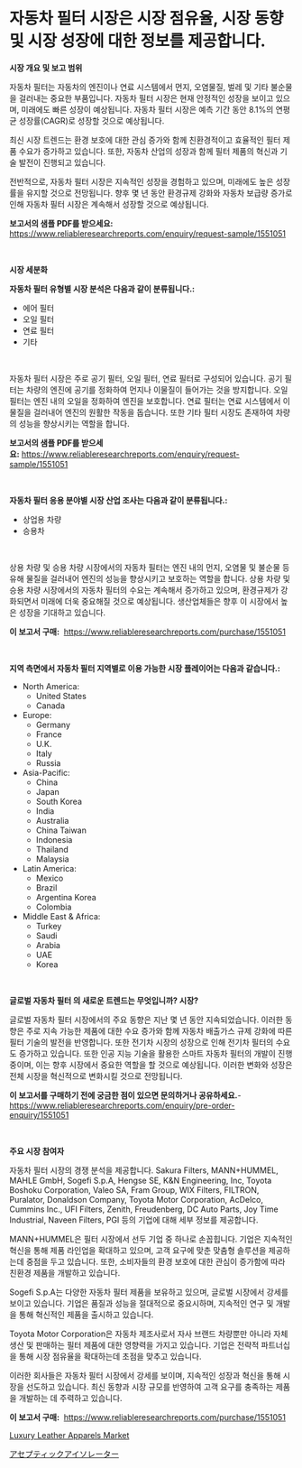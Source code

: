 <p><h1>자동차 필터 시장은 시장 점유율, 시장 동향 및 시장 성장에 대한 정보를 제공합니다.</h1></p><p><strong>시장 개요 및 보고 범위</strong></p>
<p><p>자동차 필터는 자동차의 엔진이나 연료 시스템에서 먼지, 오염물질, 벌레 및 기타 불순물을 걸러내는 중요한 부품입니다. 자동차 필터 시장은 현재 안정적인 성장을 보이고 있으며, 미래에도 빠른 성장이 예상됩니다. 자동차 필터 시장은 예측 기간 동안 8.1%의 연평균 성장률(CAGR)로 성장할 것으로 예상됩니다.</p><p>최신 시장 트렌드는 환경 보호에 대한 관심 증가와 함께 친환경적이고 효율적인 필터 제품 수요가 증가하고 있습니다. 또한, 자동차 산업의 성장과 함께 필터 제품의 혁신과 기술 발전이 진행되고 있습니다.</p><p>전반적으로, 자동차 필터 시장은 지속적인 성장을 경험하고 있으며, 미래에도 높은 성장률을 유지할 것으로 전망됩니다. 향후 몇 년 동안 환경규제 강화와 자동차 보급량 증가로 인해 자동차 필터 시장은 계속해서 성장할 것으로 예상됩니다.</p></p>
<p><strong>보고서의 샘플 PDF를 받으세요:</strong> <a href="https://www.reliableresearchreports.com/enquiry/request-sample/1551051">https://www.reliableresearchreports.com/enquiry/request-sample/1551051</a></p>
<p>&nbsp;</p>
<p><strong>시장 세분화</strong></p>
<p><strong>자동차 필터 유형별 시장 분석은 다음과 같이 분류됩니다.:</strong></p>
<p><ul><li>에어 필터</li><li>오일 필터</li><li>연료 필터</li><li>기타</li></ul></p>
<p>&nbsp;</p>
<p><p>자동차 필터 시장은 주로 공기 필터, 오일 필터, 연료 필터로 구성되어 있습니다. 공기 필터는 차량의 엔진에 공기를 정화하여 먼지나 이물질이 들어가는 것을 방지합니다. 오일 필터는 엔진 내의 오일을 정화하여 엔진을 보호합니다. 연료 필터는 연료 시스템에서 이물질을 걸러내어 엔진의 원활한 작동을 돕습니다. 또한 기타 필터 시장도 존재하여 차량의 성능을 향상시키는 역할을 합니다.</p></p>
<p><strong>보고서의 샘플 PDF를 받으세요:</strong>&nbsp;<a href="https://www.reliableresearchreports.com/enquiry/request-sample/1551051">https://www.reliableresearchreports.com/enquiry/request-sample/1551051</a></p>
<p>&nbsp;</p>
<p><strong> 자동차 필터 응용 분야별 시장 산업 조사는 다음과 같이 분류됩니다.:</strong></p>
<p><ul><li>상업용 차량</li><li>승용차</li></ul></p>
<p>&nbsp;</p>
<p><p>상용 차량 및 승용 차량 시장에서의 자동차 필터는 엔진 내의 먼지, 오염물 및 불순물 등 유해 물질을 걸러내어 엔진의 성능을 향상시키고 보호하는 역할을 합니다. 상용 차량 및 승용 차량 시장에서의 자동차 필터의 수요는 계속해서 증가하고 있으며, 환경규제가 강화되면서 미래에 더욱 중요해질 것으로 예상됩니다. 생산업체들은 향후 이 시장에서 높은 성장을 기대하고 있습니다.</p></p>
<p><strong>이 보고서 구매:</strong>&nbsp; <a href="https://www.reliableresearchreports.com/purchase/1551051">https://www.reliableresearchreports.com/purchase/1551051</a></p>
<p>&nbsp;</p>
<p><strong>지역 측면에서 자동차 필터 지역별로 이용 가능한 시장 플레이어는 다음과 같습니다.:</strong></p>
<p><ul>
    <li>
        North America:
        <ul>
            <li>United States</li>
            <li>Canada</li>
        </ul>
    </li>
    <li>
        Europe:
        <ul>
            <li>Germany</li>
            <li>France</li>
            <li>U.K.</li>
            <li>Italy</li>
            <li>Russia</li>
        </ul>
    </li>
    <li>
        Asia-Pacific:
        <ul>
            <li>China</li>
            <li>Japan</li>
            <li>South Korea</li>
            <li>India</li>
            <li>Australia</li>
            <li>China Taiwan</li>
            <li>Indonesia</li>
            <li>Thailand</li>
            <li>Malaysia</li>
        </ul>
    </li>
    <li>
        Latin America:
        <ul>
            <li>Mexico</li>
            <li>Brazil</li>
            <li>Argentina Korea</li>
            <li>Colombia</li>
        </ul>
    </li>
    <li>
        Middle East & Africa:
        <ul>
            <li>Turkey</li>
            <li>Saudi</li>
            <li>Arabia</li>
            <li>UAE</li>
            <li>Korea</li>
        </ul>
    </li>
    </ul></p>
<p>&nbsp;</p>
<p><strong>글로벌 자동차 필터 의 새로운 트렌드는 무엇입니까? 시장?</strong></p>
<p><p>글로벌 자동차 필터 시장에서의 주요 동향은 지난 몇 년 동안 지속되었습니다. 이러한 동향은 주로 지속 가능한 제품에 대한 수요 증가와 함께 자동차 배출가스 규제 강화에 따른 필터 기술의 발전을 반영합니다. 또한 전기차 시장의 성장으로 인해 전기차 필터의 수요도 증가하고 있습니다. 또한 인공 지능 기술을 활용한 스마트 자동차 필터의 개발이 진행 중이며, 이는 향후 시장에서 중요한 역할을 할 것으로 예상됩니다. 이러한 변화와 성장은 전체 시장을 혁신적으로 변화시킬 것으로 전망됩니다.</p></p>
<p><strong>이 보고서를 구매하기 전에 궁금한 점이 있으면 문의하거나 공유하세요.</strong>- <a href="https://www.reliableresearchreports.com/enquiry/pre-order-enquiry/1551051">https://www.reliableresearchreports.com/enquiry/pre-order-enquiry/1551051</a></p>
<p>&nbsp;</p>
<p><strong>주요 시장 참여자</strong></p>
<p><p>자동차 필터 시장의 경쟁 분석을 제공합니다. Sakura Filters, MANN+HUMMEL, MAHLE GmbH, Sogefi S.p.A, Hengse SE, K&N Engineering, Inc, Toyota Boshoku Corporation, Valeo SA, Fram Group, WIX Filters, FILTRON, Puralator, Donaldson Company, Toyota Motor Corporation, AcDelco, Cummins Inc., UFI Filters, Zenith, Freudenberg, DC Auto Parts, Joy Time Industrial, Naveen Filters, PGI 등의 기업에 대해 세부 정보를 제공합니다.</p><p>MANN+HUMMEL은 필터 시장에서 선두 기업 중 하나로 손꼽힙니다. 기업은 지속적인 혁신을 통해 제품 라인업을 확대하고 있으며, 고객 요구에 맞춘 맞춤형 솔루션을 제공하는데 중점을 두고 있습니다. 또한, 소비자들의 환경 보호에 대한 관심이 증가함에 따라 친환경 제품을 개발하고 있습니다.</p><p>Sogefi S.p.A는 다양한 자동차 필터 제품을 보유하고 있으며, 글로벌 시장에서 강세를 보이고 있습니다. 기업은 품질과 성능을 절대적으로 중요시하며, 지속적인 연구 및 개발을 통해 혁신적인 제품을 출시하고 있습니다.</p><p>Toyota Motor Corporation은 자동차 제조사로서 자사 브랜드 차량뿐만 아니라 자체 생산 및 판매하는 필터 제품에 대한 영향력을 가지고 있습니다. 기업은 전략적 파트너십을 통해 시장 점유율을 확대하는데 초점을 맞추고 있습니다.</p><p>이러한 회사들은 자동차 필터 시장에서 강세를 보이며, 지속적인 성장과 혁신을 통해 시장을 선도하고 있습니다. 최신 동향과 시장 규모를 반영하여 고객 요구를 충족하는 제품을 개발하는 데 주력하고 있습니다.</p></p>
<p><strong>이 보고서 구매:</strong>&nbsp;&nbsp;<a href="https://www.reliableresearchreports.com/purchase/1551051">https://www.reliableresearchreports.com/purchase/1551051</a></p>
<p><p><a href="https://github.com/WillieWoodard/Market-Research-Report-List-4/blob/main/luxury-leather-apparels-market.md">Luxury Leather Apparels Market</a></p><p><a href="https://github.com/oafhukehf4709715/Market-Research-Report-List-1/blob/main/85567097487.md">アセプティックアイソレーター</a></p></p>
